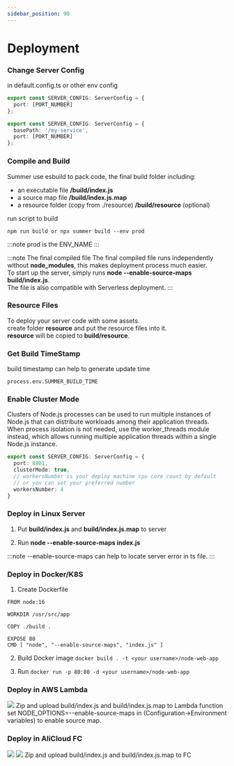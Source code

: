 ```yaml
---
sidebar_position: 90
---
```


# Deployment

### Change Server Config

in default.config.ts or other env config

```ts title="change port number"
export const SERVER_CONFIG: ServerConfig = {
  port: [PORT_NUMBER]
};
```

```ts title="change basePath"
export const SERVER_CONFIG: ServerConfig = {
  basePath: '/my-service',
  port: [PORT_NUMBER]
};
```

### Compile and Build
Summer use esbuild to pack code, the final build folder including:

- an executable file **/build/index.js**
- a source map file  **/build/index.js.map**  
- a resource folder (copy from ./resource) **/build/resource** (optional)

run script to build
``` title="check package.json"
npm run build or npx summer build --env prod
```
:::note
prod is the ENV_NAME
:::


:::note The final compiled file
The final compiled file runs independently without **node_modules**, this makes deployment process much easier.<br/>
To start up the server, simply runs **node --enable-source-maps build/index.js**.<br/>
The file is also compatible with Serverless deployment.
:::

### Resource Files
To deploy your server code with some assets.<br/>
create folder **resource** and put the resource files into it.<br/>
**resource** will be copied to **build/resource**.


### Get Build TimeStamp
build timestamp can help to generate update time
```
process.env.SUMMER_BUILD_TIME
```

### Enable Cluster Mode

Clusters of Node.js processes can be used to run multiple instances of Node.js that can distribute workloads among their application threads. When process isolation is not needed, use the worker_threads module instead, which allows running multiple application threads within a single Node.js instance.

```ts title="src/config/default.config.ts"
export const SERVER_CONFIG: ServerConfig = {
  port: 8801,
  clusterMode: true,
  // workersNumber is your deploy machine cpu core count by default
  // or you can set your preferred number
  workersNumber: 4
}
```

### Deploy in Linux Server

1. Put **build/index.js** and **build/index.js.map** to server

2. Run **node --enable-source-maps index.js**

:::note
--enable-source-maps can help to locate server error in ts file.
:::


### Deploy in Docker/K8S
1. Create Dockerfile

``` title="Dockerfile"
FROM node:16

WORKDIR /usr/src/app

COPY ./build .

EXPOSE 80
CMD [ "node", "--enable-source-maps", "index.js" ]
```

2. Build Docker image
`docker build . -t <your username>/node-web-app`

3. Run
`docker run -p 80:80 -d <your username>/node-web-app`

### Deploy in AWS Lambda
![](/img/awslambda.jpg)
Zip and upload build/index.js and build/index.js.map to Lambda function
set NODE_OPTIONS=--enable-source-maps in (Configuration->Environment variables) to enable source map.



### Deploy in AliCloud FC
![](/img/alifc1.jpg)
![](/img/alifc2.jpg)
Zip and upload build/index.js and build/index.js.map to FC

 